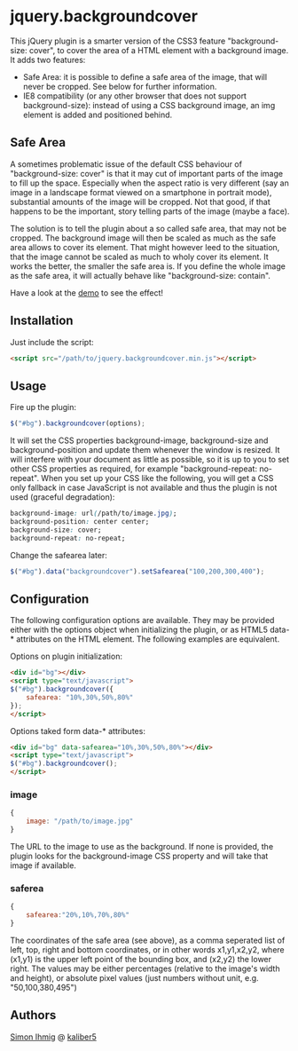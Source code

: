 # jquery.backgroundcover

This jQuery plugin is a smarter version of the CSS3 feature "background-size: cover", to cover the area of a HTML element with a background image. It adds two features:
* Safe Area: it is possible to define a safe area of the image, that will never be cropped. See below for further information.
* IE8 compatibility (or any other browser that does not support background-size): instead of using a CSS background image, an img element is added and positioned behind.

## Safe Area

A sometimes problematic issue of the default CSS behaviour of "background-size: cover" is that it may cut of important parts of the image to fill up the space. Especially when the aspect ratio is very different (say an image in a landscape format viewed on a smartphone in portrait mode), substantial amounts of the image will be cropped. Not that good, if that happens to be the important, story telling parts of the image (maybe a face).

The solution is to tell the plugin about a so called safe area, that may not be cropped. The background image will then be scaled as much as the safe area allows to cover its element. That might however leed to the situation, that the image cannot be scaled as much to wholy cover its element. It works the better, the smaller the safe area is. If you define the whole image as the safe area, it will actually behave like "background-size: contain".

Have a look at the [demo](http://rawgithub.com/kaliber5/jquery-backgroundcover/master/demo/index.html) to see the effect!

## Installation

Just include the script:

```HTML
<script src="/path/to/jquery.backgroundcover.min.js"></script>
```

## Usage

Fire up the plugin:

```JavaScript
$("#bg").backgroundcover(options);
```
    
It will set the CSS properties background-image, background-size and background-position and update them whenever the window is resized. It will interfere with your document as little as possible, so it is up to you to set other CSS properties as required, for example "background-repeat: no-repeat".
When you set up your CSS like the following, you will get a CSS only fallback in case JavaScript is not available and thus the plugin is not used (graceful degradation):

```CSS
background-image: url(/path/to/image.jpg);
background-position: center center;
background-size: cover;
background-repeat: no-repeat;
```

Change the safearea later:

```JavaScript
$("#bg").data("backgroundcover").setSafearea("100,200,300,400");
```

## Configuration

The following configuration options are available. They may be provided either with the options object when initializing the plugin, or as HTML5 data-* attributes on the HTML element. The following examples are equivalent.

Options on plugin initialization:

```HTML
<div id="bg"></div>
<script type="text/javascript">
$("#bg").backgroundcover({
    safearea: "10%,30%,50%,80%"
});
</script>
```

Options taked form data-* attributes:

```HTML
<div id="bg" data-safearea="10%,30%,50%,80%"></div>
<script type="text/javascript">
$("#bg").backgroundcover();
</script>
```

### image

```JavaScript
{
    image: "/path/to/image.jpg"
}
```
         
The URL to the image to use as the background. If none is provided, the plugin looks for the background-image CSS property and will take that image if available.

### saferea

```JavaScript
{
    safearea:"20%,10%,70%,80%"
}
```

The coordinates of the safe area (see above), as a comma seperated list of left, top, right and bottom coordinates, or in other words x1,y1,x2,y2, where (x1,y1) is the upper left point of the bounding box, and (x2,y2) the lower right.
The values may be either percentages (relative to the image's width and height), or absolute pixel values (just numbers without unit, e.g. "50,100,380,495")
    
## Authors

[Simon Ihmig](https://github.com/simonihmig) @ [kaliber5](http://www.kaliber5.de)
